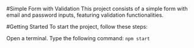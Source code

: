 #Simple Form with Validation
This project consists of a simple form with email and password inputs, featuring validation functionalities.

#Getting Started
To start the project, follow these steps:

Open a terminal.
Type the following command:
`npm start`

